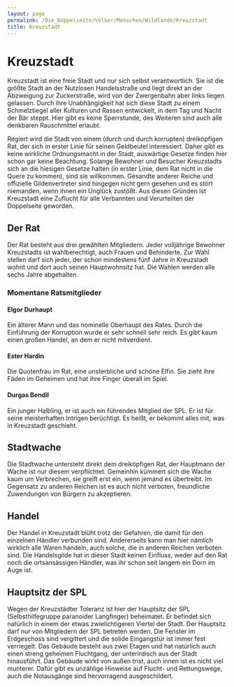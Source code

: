 ```yaml
---
layout: page
permalink: /Die_Doppelseite/Völker/Menschen/Wildlande/Kreuzstadt
title: Kreuzstadt
---
```


# Kreuzstadt

Kreuzstadt ist eine freie Stadt und nur sich selbst verantwortlich. Sie ist die größte Stadt an der Nutzlosen Handelsstraße und liegt direkt an der Abzweigung zur Zuckerstraße, wird von der Zwergenbahn aber links liegen gelassen. Durch ihre Unabhängigkeit hat sich diese Stadt zu einem Schmelztiegel aller Kulturen und Rassen entwickelt, in dem Tag und Nacht der Bär steppt. Hier gibt es keine Sperrstunde, des Weiteren sind auch alle denkbaren Rauschmittel erlaubt.

Regiert wird die Stadt von einem (durch und durch korrupten) dreiköpfigen Rat, der sich in erster Linie für seinen Geldbeutel interessiert. Daher gibt es keine wirkliche Ordnungsmacht in der Stadt, auswärtige Gesetze finden hier schon gar keine Beachtung. Solange Bewohner und Besucher Kreuzstadts sich an die hiesigen Gesetze halten (in erster Linie, dem Rat nicht in die Quere zu kommen), sind sie willkommen. Gesandte anderer Reiche und offizielle Gildenvertreter sind hingegen nicht gern gesehen und es stört niemanden, wenn ihnen ein Unglück zustößt. Aus diesen Gründen ist Kreuzstadt eine Zuflucht für alle Verbannten und Verurteilten der Doppelseite geworden.

## Der Rat

Der Rat besteht aus drei gewählten Mitgliedern. Jeder volljährige Bewohner Kreuzstadts ist wahlberechtigt, auch Frauen und Behinderte. Zur Wahl stellen darf sich jeder, der schon mindestens fünf Jahre in Kreuzstadt wohnt und dort auch seinen Hauptwohnsitz hat. Die Wahlen werden alle sechs Jahre abgehalten.

### Momentane Ratsmitglieder

#### Elgor Durhaupt

Ein älterer Mann und das nominelle Oberhaupt des Rates. Durch die Einführung der Korruption wurde er sehr schnell sehr reich. Es gibt kaum einen großen Handel, an dem er nicht mitverdient.

#### Ester Hardin

Die Quotenfrau im Rat, eine unsterbliche und schöne Elfin. Sie zieht ihre Fäden im Geheimen und hat ihre Finger überall im Spiel.

#### Durgas Bendil

Ein junger Halbling, er ist auch ein führendes Mitglied der SPL. Er ist für seine meisterhaften Intrigen berüchtigt. Es heißt, er bekommt alles mit, was in Kreuzstadt geschieht.

## Stadtwache

Die Stadtwache untersteht direkt dem dreiköpfigen Rat, der Hauptmann der Wache ist nur diesem verpflichtet. Gemeinhin kümmert sich die Wache kaum um Verbrechen, sie greift erst ein, wenn jemand es übertreibt. Im Gegensatz zu anderen Reichen ist es auch nicht verboten, freundliche Zuwendungen von Bürgern zu akzeptieren.

## Handel

Der Handel in Kreuzstadt blüht trotz der Gefahren, die damit für den einzelnen Händler verbunden sind. Andererseits kann man hier nämlich wirklich alle Waren handeln, auch solche, die in anderen Reichen verboten sind. Die Handelsgilde hat in dieser Stadt keinen Einfluss, weder auf den Rat noch die ortsansässigen Händler, was ihr schon seit langem ein Dorn im Auge ist.

## Hauptsitz der SPL

Wegen der Kreuzstädter Toleranz ist hier der Hauptsitz der SPL (Selbsthilfegruppe paranoider Langfinger) beheimatet. Er befindet sich natürlich in einem der etwas zwielichtigeren Viertel der Stadt. Der Hauptsitz darf nur von Mitgliedern der SPL betreten werden. Die Fenster im Erdgeschoss sind vergittert und die solide Eingangstür ist immer fest verriegelt. Das Gebäude besteht aus zwei Etagen und hat natürlich auch einen streng geheimen Fluchtgang, der unterirdisch aus der Stadt hinausführt. Das Gebäude wirkt von außen trist, auch innen ist es nicht viel munterer. Dafür gibt es unzählige Hinweise auf Flucht- und Rettungswege, auch die Notausgänge sind hervorragend ausgeschildert.

